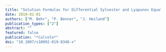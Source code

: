```yaml
---
title: "Solution Formulas for Differential Sylvester and Lyapunov Equations"
date: 2019-01-01
authors: ["M. Behr", "P. Benner", "J. Heiland"]
publication_types: ["2"]
abstract: ""
featured: false
publication: "*Calcolo*"
doi: "10.1007/s10092-019-0348-x"
---
```


